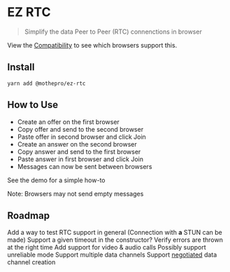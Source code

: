 # EZ RTC

> Simplify the data Peer to Peer (RTC) connenctions in browser

View the [Compatibility](https://developer.mozilla.org/en-US/docs/Web/API/RTCPeerConnection/RTCPeerConnection#Browser_compatibility) to see which browsers support this.

## Install

`yarn add @mothepro/ez-rtc`

## How to Use

+ Create an offer on the first browser
+ Copy offer and send to the second browser
+ Paste offer in second browser and click Join
+ Create an answer on the second browser
+ Copy answer and send to the first browser
+ Paste answer in first browser and click Join
+ Messages can now be sent between browsers

See the demo for a simple how-to

Note: Browsers may not send empty messages

## Roadmap

Add a way to test RTC support in general (Connection with **a** STUN can be made)
Support a given timeout in the constructor?
Verify errors are thrown at the right time
Add support for video & audio calls
Possibly support unreliable mode
Support multiple data channels
Support [negotiated](https://developer.mozilla.org/en-US/docs/Web/API/RTCPeerConnection/createDataChannel#negotiated) data channel creation
